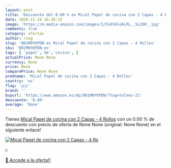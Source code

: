 ```yaml
---
layout: post
title: 'Descuento del 0.00 % en Mical Papel de cocina con 2 Capas - 4 Ro'
date: 2020-11-24 16:39:15
image: 'https://m.media-amazon.com/images/I/514Vmlo6LRL._SL200_.jpg'
comments: true
category: ofertas
author: ring
slug: 'B01M0YKPDN-es Mical Papel de cocina con 2 Capas - 4 Rollos'
sku: 'B01M0YKPDN-es'
tags: [ 'papel','de','cocina', ]
actualPrice: None None
currency: None
price: None
comparePrice: None None
prodname: 'Mical Papel de cocina con 2 Capas - 4 Rollos'
country: 'es'
flag: '🇪🇸'
brand: ''
buyurl: 'https://www.amazon.es/dp/B01M0YKPDN/?tag=tolees-21'
descuento: '0.00'
average: 'None'
---
```


Tienes [Mical Papel de cocina con 2 Capas - 4 Rollos](https://www.amazon.es/dp/B01M0YKPDN/?tag=tolees-21) con un 0.00 % de descuento con precio de oferta de None None (original: None None) en el siguiente enlace!

[![Mical Papel de cocina con 2 Capas - 4 Ro](https://m.media-amazon.com/images/I/514Vmlo6LRL._SL200_.jpg)](https://www.amazon.es/dp/B01M0YKPDN/?tag=tolees-21)

ℹ️:


[🛒 Accede a la oferta!!](https://www.amazon.es/dp/B01M0YKPDN/?tag=tolees-21)
